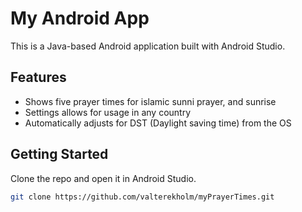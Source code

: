 # My Android App

This is a Java-based Android application built with Android Studio.

## Features
- Shows five prayer times for islamic sunni prayer, and sunrise
- Settings allows for usage in any country
- Automatically adjusts for DST (Daylight saving time) from the OS

## Getting Started
Clone the repo and open it in Android Studio.

```bash
git clone https://github.com/valterekholm/myPrayerTimes.git
